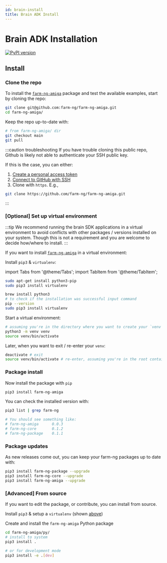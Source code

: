 ```yaml
---
id: brain-install
title: Brain ADK Install
---
```


# Brain ADK Installation

[![PyPI version](https://badge.fury.io/py/farm-ng-amiga.svg)](https://pypi.org/project/farm-ng-amiga)

## Install


### Clone the repo

To install the [`farm-ng-amiga`](https://github.com/farm-ng/farm-ng-amiga) package and test the available examples, start by cloning the repo:

```bash
git clone git@github.com:farm-ng/farm-ng-amiga.git
cd farm-ng-amiga/
```

Keep the repo up-to-date with:

```bash
# from farm-ng-amiga/ dir
git checkout main
git pull
```

:::caution troubleshooting
If you have trouble cloning this public repo, Github is likely not able to authenticate your SSH public key.

If this is the case, you can either:
1. [Create a personal access token](https://docs.github.com/en/authentication/keeping-your-account-and-data-secure/creating-a-personal-access-token)
2. [Connect to GitHub with SSH](https://docs.github.com/en/authentication/connecting-to-github-with-ssh)
3. Clone with `https`. E.g.,
```bash
git clone https://github.com/farm-ng/farm-ng-amiga.git
```
:::

### [Optional] Set up virtual environment

:::tip
We recommend running the brain SDK applications in a virtual environment to avoid conflicts with other packages / versions installed on your system.
Though this is not a requirement and you are welcome to decide how/where to install.
:::

If you want to install [`farm-ng-amiga`](https://pypi.org/project/farm-ng-amiga) in a virtual environment:

Install `pip3` & `virtualenv`:


import Tabs from '@theme/Tabs';
import TabItem from '@theme/TabItem';

<Tabs>
<TabItem value="linux" label="Linux" default>

```bash
sudo apt-get install python3-pip
sudo pip3 install virtualenv
```

</TabItem>
<TabItem value="macos" label="MacOs">

```bash
brew install python3
# to check if the installation was successful input command
pip --version
sudo pip3 install virtualenv
```
</TabItem>
</Tabs>


Start a virtual environment:

```bash
# assuming you're in the directory where you want to create your `venv`
python3 -m venv venv
source venv/bin/activate
```

Later, when you want to exit / re-enter your `venv`:
```bash
deactivate # exit
source venv/bin/activate # re-enter, assuming you're in the root containing `venv/`
```

### Package install
Now install the package with `pip`

```bash
pip3 install farm-ng-amiga
```

You can check the installed version with:

```bash
pip3 list | grep farm-ng

# You should see something like:
# farm-ng-amiga      0.0.3
# farm-ng-core       0.1.2
# farm-ng-package    0.1.1
```

### Package updates

As new releases come out, you can keep your farm-ng packages up to date with:

```bash
pip3 install farm-ng-package --upgrade
pip3 install farm-ng-core --upgrade
pip3 install farm-ng-amiga --upgrade
```


### [Advanced] From source

If you want to edit the package, or contribute, you can install from source.

Install `pip3` & setup a `virtualenv` (shown [above](#optional-set-up-virtual-environment))

Create and install the ``farm-ng-amiga`` Python package

```bash
cd farm-ng-amiga/py/
# install to system
pip3 install .
```

```bash
# or for development mode
pip3 install -e .[dev]
```
